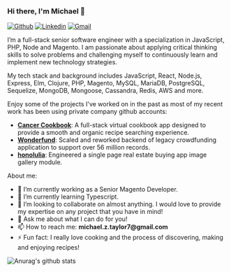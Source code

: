 ### Hi there, I'm Michael 👋

[![Github](https://img.shields.io/badge/-Github-000?style=flat&logo=Github&logoColor=white)](https://github.com/mztaylor7)
[![Linkedin](https://img.shields.io/badge/-LinkedIn-blue?style=flat&logo=Linkedin&logoColor=white)](https://www.linkedin.com/in/michael-taylor7/)
[![Gmail](https://img.shields.io/badge/-Gmail-c14438?style=flat&logo=Gmail&logoColor=white)](mailto:zayers.dev@gmail.com)

I’m a full-stack senior software engineer with a specialization in JavaScript, PHP, Node and Magento. I am passionate about applying critical thinking skills to solve problems and challenging myself to continuously learn and implement new technology strategies.

My tech stack and background includes JavaScript, React, Node.js, Express, Elm, Clojure, PHP, Magento, MySQL, MariaDB, PostgreSQL, Sequelize, MongoDB, Mongoose, Cassandra, Redis, AWS and more.

Enjoy some of the projects I've worked on in the past as most of my recent work has been using private company github accounts:
- __[Cancer Cookbook](https://github.com/mztaylor7/cancer-cookbook)__: A full-stack virtual cookbook app designed to provide a smooth and organic recipe searching experience.
- __[Wonderfund](https://github.com/mztaylor7/wonderfund-rewards)__: Scaled and reworked backend of legacy crowdfunding application to support over 56 million records.
- __[honolulia](https://github.com/mztaylor7/honolulia-image-gallery)__: Engineered a single page real estate buying app image gallery module.

About me:
- 🔭 I’m currently working as a Senior Magento Developer.
- 🌱 I’m currently learning Typescript.
- 👯 I’m looking to collaborate on almost anything. I would love to provide my expertise on any project that you have in mind!
- 💬 Ask me about what I can do for you!
- 📫 How to reach me: __michael.z.taylor7@gmail.com__
- ⚡ Fun fact: I really love cooking and the process of discovering, making and enjoying recipes!


![Anurag's github stats](https://github-readme-stats.vercel.app/api?username=mztaylor7&count_private=true&show_icons=true&theme=dracula)

<!--
**mztaylor7/mztaylor7** is a ✨ _special_ ✨ repository because its `README.md` (this file) appears on your GitHub profile.

Here are some ideas to get you started:

- 🔭 I’m currently working on ...
- 🌱 I’m currently learning ...
- 👯 I’m looking to collaborate on ...
- 🤔 I’m looking for help with ...
- 💬 Ask me about ...
- 📫 How to reach me: ...
- 😄 Pronouns: ...
- ⚡ Fun fact: ...
-->

